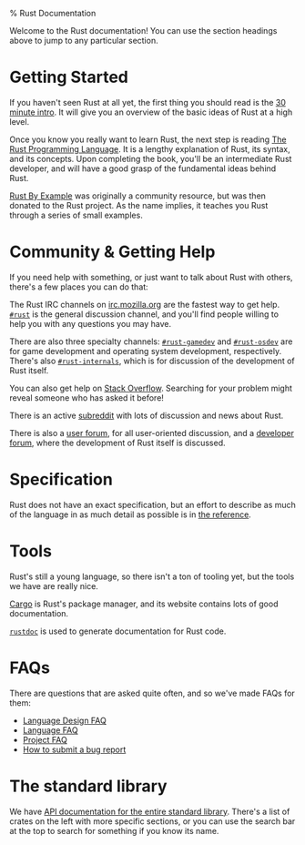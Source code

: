 % Rust Documentation

Welcome to the Rust documentation! You can use the section headings above
to jump to any particular section.

# Getting Started

If you haven't seen Rust at all yet, the first thing you should read is the [30
minute intro](intro.html). It will give you an overview of the basic ideas of Rust
at a high level.

Once you know you really want to learn Rust, the next step is reading [The
Rust Programming Language](book/index.html). It is a lengthy explanation of
Rust, its syntax, and its concepts. Upon completing the book, you'll be an
intermediate Rust developer, and will have a good grasp of the fundamental
ideas behind Rust.

[Rust By Example][rbe] was originally a community resource, but was then
donated to the Rust project. As the name implies, it teaches you Rust through a
series of small examples.

[rbe]: http://rustbyexample.com/

# Community & Getting Help

If you need help with something, or just want to talk about Rust with others,
there's a few places you can do that:

The Rust IRC channels on [irc.mozilla.org](http://irc.mozilla.org/) are the
fastest way to get help.
[`#rust`](http://chat.mibbit.com/?server=irc.mozilla.org&channel=%23rust) is
the general discussion channel, and you'll find people willing to help you with
any questions you may have.

There are also three specialty channels:
[`#rust-gamedev`](http://chat.mibbit.com/?server=irc.mozilla.org&channel=%23rust-gamedev)
and
[`#rust-osdev`](http://chat.mibbit.com/?server=irc.mozilla.org&channel=%23rust-osdev)
are for game development and operating system development, respectively.
There's also
[`#rust-internals`](http://chat.mibbit.com/?server=irc.mozilla.org&channel=%23rust-internals), which is for discussion of the development of Rust itself.

You can also get help on [Stack
Overflow](http://stackoverflow.com/questions/tagged/rust). Searching for your
problem might reveal someone who has asked it before!

There is an active [subreddit](http://reddit.com/r/rust) with lots of
discussion and news about Rust.

There is also a [user forum](http://users.rust-lang.org), for all
user-oriented discussion, and a [developer
forum](http://internals.rust-lang.org/), where the development of Rust
itself is discussed.

# Specification

Rust does not have an exact specification, but an effort to describe as much of
the language in as much detail as possible is in [the reference](reference.html).

# Tools

Rust's still a young language, so there isn't a ton of tooling yet, but the
tools we have are really nice.

[Cargo](http://crates.io) is Rust's package manager, and its website contains
lots of good documentation.

[`rustdoc`](book/documentation.html) is used to generate documentation for Rust code.

# FAQs

There are questions that are asked quite often, and so we've made FAQs for them:

* [Language Design FAQ](complement-design-faq.html)
* [Language FAQ](complement-lang-faq.html)
* [Project FAQ](complement-project-faq.html)
* [How to submit a bug report](https://github.com/rust-lang/rust/blob/master/CONTRIBUTING.md#bug-reports)

# The standard library

We have [API documentation for the entire standard
library](std/index.html). There's a list of crates on the left with more
specific sections, or you can use the search bar at the top to search for
something if you know its name.
